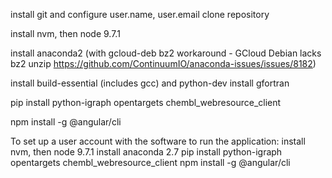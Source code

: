 install git and configure user.name, user.email
clone repository

install nvm, then node 9.7.1

install anaconda2 (with gcloud-deb bz2 workaround - GCloud Debian lacks bz2 unzip
https://github.com/ContinuumIO/anaconda-issues/issues/8182)

install build-essential (includes gcc) and python-dev
install gfortran

pip install python-igraph opentargets chembl_webresource_client

npm install -g @angular/cli


To set up a user account with the software to run the application:
install nvm, then node 9.7.1
install anaconda 2.7
pip install python-igraph opentargets chembl_webresource_client
npm install -g @angular/cli

